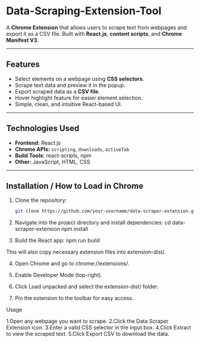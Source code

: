 # Data-Scraping-Extension-Tool

A **Chrome Extension** that allows users to scrape text from webpages and export it as a CSV file. Built with **React.js**, **content scripts**, and **Chrome Manifest V3**.

---

## **Features**

- Select elements on a webpage using **CSS selectors**.
- Scrape text data and preview it in the popup.
- Export scraped data as a **CSV file**.
- Hover highlight feature for easier element selection.
- Simple, clean, and intuitive React-based UI.

---

## **Technologies Used**

- **Frontend:** React.js  
- **Chrome APIs:** `scripting`, `downloads`, `activeTab`  
- **Build Tools:** react-scripts, npm  
- **Other:** JavaScript, HTML, CSS

---

## **Installation / How to Load in Chrome**

1. Clone the repository:
   ```bash
   git clone https://github.com/your-username/data-scraper-extension.git

2. Navigate into the project directory and install dependencies:
   cd data-scraper-extension
   npm install

4. Build the React app:
   npm run build

This will also copy necessary extension files into extension-dist/.

4. Open Chrome and go to chrome://extensions/.

5. Enable Developer Mode (top-right).

6. Click Load unpacked and select the extension-dist/ folder.

7. Pin the extension to the toolbar for easy access.


Usage

1.Open any webpage you want to scrape.
2.Click the Data Scraper Extension icon.
3.Enter a valid CSS selector in the input box.
4.Click Extract to view the scraped text.
5.Click Export CSV to download the data.
